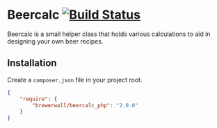 # Beercalc [![Build Status](https://travis-ci.org/brewerwall/beercalc_php.svg?branch=master)](https://travis-ci.org/brewerwall/beercalc_php)

Beercalc is a small helper class that holds various calculations to aid in designing your own beer recipes.  

## Installation

Create a `composer.json` file in your project root.
```json
{
    "require": {
        "brewerwall/beercalc_php": "2.0.0"
    }
}
```
